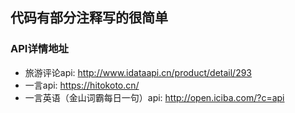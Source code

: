 ## 代码有部分注释写的很简单
### API详情地址
* 旅游评论api: http://www.idataapi.cn/product/detail/293
* 一言api:      https://hitokoto.cn/
* 一言英语（金山词霸每日一句）api:      http://open.iciba.com/?c=api

